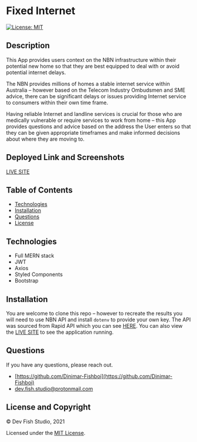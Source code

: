 # Fixed Internet

[![License: MIT](https://img.shields.io/badge/License-MIT-yellow.svg)](https://opensource.org/licenses/MIT)

## Description

This App provides users context on the NBN infrastructure within their potential new home so that they are best equipped to deal with or avoid potential internet delays.

The NBN provides millions of homes a stable internet service within Australia – however based on the Telecom Industry Ombudsmen and SME advice, there can be significant delays or issues providing Internet service to consumers within their own time frame.

Having reliable Internet and landline services is crucial for those who are medically vulnerable or require services to work from home – this App provides questions and advice based on the address the User enters so that they can be given appropriate timeframes and make informed decisions about where they are moving to.

## Deployed Link and Screenshots

[LIVE SITE](https://fixed-internet.herokuapp.com/)


## Table of Contents 
- [Technologies](#technologies)
- [Installation](#installation)
- [Questions](#questions)
- [License](#license-and-copyright)

## Technologies

- Full MERN stack
- JWT
- Axios
- Styled Components
- Bootstrap

## Installation

You are welcome to clone this repo – however to recreate the results you will need to use NBN API and install ```dotenv``` to provide your own key. The API was sourced from Rapid API which you can see [HERE](https://rapidapi.com/api-endpoints/api/nbnco-address-check/). You can also view the [LIVE SITE](https://fixed-internet.herokuapp.com/) to see the application running.

## Questions

If you have any questions, please reach out.

- [https://github.com/Dinimar-Fishboi](https://github.com/Dinimar-Fishboi)
- [dev.fish.studio@protonmail.com ](#dev.fish.studio@protonmail.com )

## License and Copyright

 © Dev Fish Studio, 2021

Licensed under the [MIT License](LICENSE).

